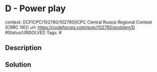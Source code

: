 # D - Power play

contest: [[CFICPC/102780/102780|ICPC Central Russia Regional Contest (CRRC 19)]]
url: https://codeforces.com/gym/102780/problem/D
#Status/UNSOLVED
Tags: #

## Description

## Solution

